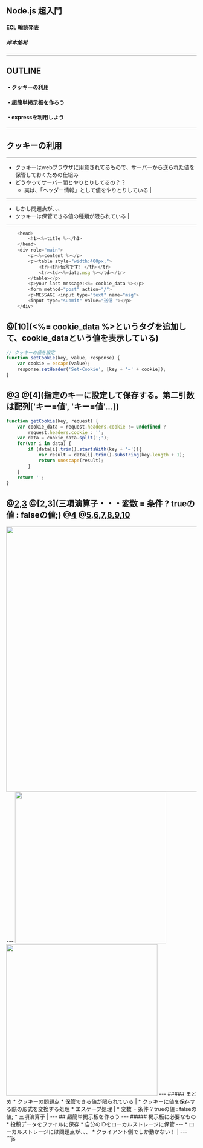 ## Node.js 超入門
#### ECL 輪読発表
##### 岸本悠希
---
## OUTLINE
#### ・クッキーの利用
#### ・超簡単掲示板を作ろう
#### ・expressを利用しよう
---
## クッキーの利用
---
* クッキーはwebブラウザに用意されてるもので、サーバーから送られた値を保管しておくための仕組み
* どうやってサーバー間とやりとりしてるの？？ 
  * 実は、「ヘッダー情報」として値をやりとりしている |
---
* しかし問題点が、、、
 * クッキーは保管できる値の種類が限られている |
---
```js
    <head> 
        <h1><%=title %></h1> 
    </head> 
    <div role="main"> 
        <p><%=content %></p> 
        <p><table style="width:400px;"> 
            <tr><th>伝言です! </th></tr> 
            <tr><td><%=data.msg %></td></tr> 
        </table></p> 
        <p>your last message:<%= cookie_data %></p> 
        <form method="post" action="/"> 
        <p>MESSAGE <input type="text" name="msg"> 
        <input type="submit" value="送信 "></p> 
    </div> 
```
@[10](<%= cookie_data %>というタグを追加して、cookie_dataという値を表示している)
---
```js
// クッキーの値を設定 
function setCookie(key, value, response) { 
    var cookie = escape(value); 
    response.setHeader('Set-Cookie', [key + '=' + cookie]); 
}
```
@[3](エスケープ処理・・・クッキーに保存できる形式に変換する)
@[4](指定のキーに設定して保存する。第二引数は配列['キー=値', 'キー=値'…])
---
```js
function getCookie(key, request) { 
    var cookie_data = request.headers.cookie != undefined ? 
        request.headers.cookie : ''; 
    var data = cookie_data.split(';'); 
    for(var i in data) { 
        if (data[i].trim().startsWith(key + '=')){ 
            var result = data[i].trim().substring(key.length + 1); 
            return unescape(result); 
        } 
    }
    return ''; 
}
```
@[2,3](クッキーの値を取り出す)
@[2,3](三項演算子・・・変数 = 条件 ? trueの値 : falseの値;)
@[4](クッキーを分解する)
@[5,6,7,8,9,10](アンエスケープしてreturn)
---
<img width="700" src="https://user-images.githubusercontent.com/56333428/66698529-c49b7b00-ed19-11e9-9496-b3cfadcf91c9.png">
---
<img width="400" src="https://user-images.githubusercontent.com/56333428/66698490-81d9a300-ed19-11e9-939a-02120da473c7.png">
<img width="400" src="https://user-images.githubusercontent.com/56333428/66698520-b2214180-ed19-11e9-8c11-2946b5a332ab.png">
---
##### まとめ
* クッキーの問題点
 * 保管できる値が限られている |
* クッキーに値を保存する際の形式を変換する処理
 * エスケープ処理 |
* 変数 = 条件 ? trueの値 : falseの値;
 * 三項演算子 |
---
## 超簡単掲示板を作ろう
---
##### 掲示板に必要なもの
* 投稿データをファイルに保存
* 自分のIDをローカルストレージに保管
---
* ローカルストレージには問題点が、、、
 * クライアント側でしか動かない！ |
---
```js
<head> 
    <meta http-equiv="content-type" 
        content="text/html; charset=UTF-8"> 
        <title> ミニ掲示板</title> 
        <link type="text/css" href="./style.css" rel="stylesheet"> 
        <script> 
        function init() { 
            var id = localStorage.getItem('id'); 
            if (id == null){ 
                location.href = './login'; 
            }
        document.querySelector('#id').textContent = 'ID:' + id; 
        document.querySelector('#id_input').value = id; 
    } 
```
@[8](ローカルストレージから値を取り出す)
@[9,10,11](値がなければログインページに移動)
@[12](ID:○○という形でテキストを表示させる)
@[13](valueに値を設定)
---
```js
<body onload="init();"> 
    <head> 
        <h1>掲示板</h1> 
    </head> 
    <div role="main"> 
        <p>※メッセージは最大10個まで保管されます。</p> 
        <form method="post" action="/"> 
            <p><span id="id"></span> 
            <input type="hidden" id="id_input" name="id" value=""><p> 
            <p><input type="text" name="msg"> 
            <input type="submit" value="送信"></p> 
```
@[9](valueに値を設定)
---
```js
<p><table style="width:85%;"> 
            <% for(var i in data) { %> 
                <%- include('3-18', {val:data[i]}) %> 
            <%}%> 
        </table></p> 
```
@[1,2,3,4,5](順に取り出し, includeを使い作成)
---
```js
<% if (val != ''){ %> 
<% var obj = JSON.parse(val); %> 
<tr> 
    <th style="width:100px;"><%= obj.id %></th><td><%= obj.msg %></td> 
</tr> 
<%} %>
```
@[1](空じゃないかチェック)
@[2](JSON形式のテキストを元にオブジェクトを生成)
---
```js
<body> 
    <head> 
        <h1>LOGIN</h1> 
    </head> 
    <div role="main"> 
        <p>あなたのログインネームを入力下さい。</p> 
        <p><input type="text" id="id_input"> 
            <button onclick="setId();">送信</buttonp> 
    </div> 
</body> 
```
保存の処理
---
```js
function setId() { 
        var id = document.querySelector('#id_input').value; 
        localStorage.setItem('id', id); 
        location.href = '/'; 
    }
```
保存の処理
---
```js
const index_page = fs.readFileSync('./3-17.ejs', 'utf8'); 
const login_page = fs.readFileSync('./3-19.ejs', 'utf8'); 
const style_css = fs.readFileSync('./style.css', 'utf8'); 

const max_num = 10; // 最大保管数 
const filename = 'mydata.txt'; // データファイル名 
var message_data; // ★データ 
readFromFile(filename); 
var server = http.createServer(getFromClient); 
```
@[5](保管するデータの最大量)
---
```js
// テキストファイルをロード 
function readFromFile(fname) { 
    fs.readFile(fname, 'utf8', (err, data) => { 
        message_data = data.split('\n'); 
    })
}
```
@[2,3,4,5,6](データを読み込み分割し配列に)
---
```js
function addToData(id, msg, fname, request) { 
    var obj = {'id': id, 'msg': msg}; 
    var obj_str = JSON.stringify (obj); 
    console.log('add data: ' + obj_str); 
    message_data.unshift (obj_str); 
    if (message_data.length > max_num) { 
        message_data.pop(); 
    }
    saveToFile(fname); 
}
```
@[2](送信されたデータをまとめている)
@[3](オブジェクトをJSON形式に変換)
@[5](配列の最後に値を追加)
@[6,7,8](メッセージデータが多ければ削除)
---
```js
// データを保存 
function saveToFile(fname) { 
    var data_str = message_data.join('\n'); 
    fs.writeFile(fname, data_str, (err) => { 
        if (err) { throw err; } 
    });
}
```
@[3](1つのテキストに変換)
@[4](ファイルに保存)
---
<img width="700" src="https://user-images.githubusercontent.com/56333428/66712501-81541180-edd8-11e9-8dbb-68c7ee0f1ea1.png">
---
<img width="400" src="https://user-images.githubusercontent.com/56333428/66712504-992b9580-edd8-11e9-8c26-933e13339e0a.png">
<img width="400" src="https://user-images.githubusercontent.com/56333428/66712507-a779b180-edd8-11e9-9ba7-76edf771764d.png">
---
##### まとめ
* クライアントごとに保存するものとしてクッキーの他に
 * ローカルストレージ |
* ローカルストレージの問題点 |
 * クライアント側でしか動かない |
---
## expressを利用しよう
---
expressとは
* Nodejsに独自に組み込み、アプリケーション開発を簡単に
* Nodejsに使い心地が似ている
* 比較的軽いフレームワーク
---
```js
var express = require('express') 
var app = express() 

app.get('/', (req, res) => { 
    res.send('Welcome to Express!') 
}) 

app.listen(3000, () => { 
    console.log('Start server port:3000')
})
```
@[1](expressのオブジェクトの用意)
@[2](アプリケーションオブジェクトの作成)
@[4,5,6](ルーティングの設定)
@[8,9,10](待ち受けの開始)
---
##### まとめ
* expressのオブジェクトの用意
 * var express = require('express') |
* ルーティングの設定 
 * app.get() |
* 待ち受けの開始
 * app.listen() |
---
## ご静聴ありがとうございました
